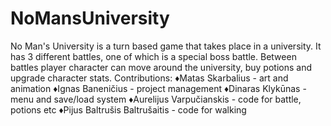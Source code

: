 # NoMansUniversity
No Man's University is a turn based game that takes place in a university. It has 3 different battles, one of which is a special boss battle. Between battles player character can move around the university, buy potions and upgrade character stats.
Contributions:
♦Matas Skarbalius - art and animation
♦Ignas Baneničius - project management
♦Dinaras Klykūnas - menu and save/load system
♦Aurelijus Varpučianskis - code for battle, potions etc
♦Pijus Baltrušis Baltrušaitis - code for walking
